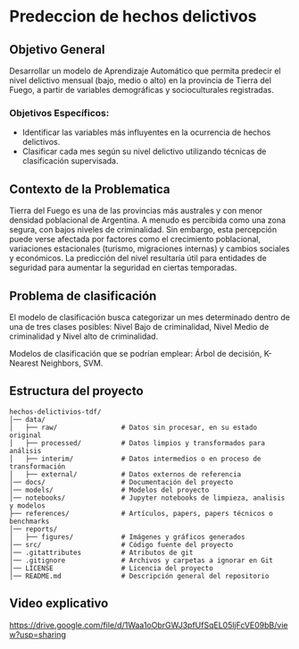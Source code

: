 # Predeccion de hechos delictivos

## Objetivo General
Desarrollar un modelo de Aprendizaje Automático que permita predecir el nivel delictivo mensual (bajo, medio o alto) en la provincia de Tierra del Fuego, a partir de variables demográficas y socioculturales registradas.

### Objetivos Específicos:
- Identificar las variables más influyentes en la ocurrencia de hechos
delictivos.
- Clasificar cada mes según su nivel delictivo utilizando técnicas de
clasificación supervisada.


## Contexto de la Problematica
Tierra del Fuego es una de las provincias más australes y con menor densidad poblacional de Argentina. A menudo es percibida como una zona segura, con bajos niveles de criminalidad. Sin embargo, esta percepción puede verse afectada por factores como el crecimiento poblacional, variaciones estacionales (turismo, migraciones internas) y cambios sociales y económicos. La predicción del nivel resultaría útil para entidades de seguridad para aumentar la seguridad en ciertas temporadas.

## Problema de clasificación
El modelo de clasificación busca categorizar un mes determinado dentro de una de tres clases posibles: Nivel Bajo de criminalidad, Nivel Medio de criminalidad y Nivel alto de criminalidad.

Modelos de clasificación que se podrían emplear: Árbol de decisión, K-Nearest Neighbors, SVM.
## Estructura del proyecto

```text
hechos-delictivios-tdf/
│── data/
│   ├── raw/                # Datos sin procesar, en su estado original
│   ├── processed/          # Datos limpios y transformados para análisis
│   ├── interim/            # Datos intermedios o en proceso de transformación
│   ├── external/           # Datos externos de referencia
│── docs/                   # Documentación del proyecto 
│── models/                 # Modelos del proyecto
│── notebooks/              # Jupyter notebooks de limpieza, analisis y modelos
├── references/             # Artículos, papers, papers técnicos o benchmarks
│── reports/
│   ├── figures/            # Imágenes y gráficos generados
│── src/                    # Código fuente del proyecto
│── .gitattributes          # Atributos de git
│── .gitignore              # Archivos y carpetas a ignorar en Git
│── LICENSE                 # Licencia del proyecto
│── README.md               # Descripción general del repositorio
```

## Video explicativo
https://drive.google.com/file/d/1Waa1oObrGWJ3pfUfSqEL05ljFcVE09bB/view?usp=sharing
